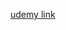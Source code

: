 [udemy link](https://www.udemy.com/course/ultimate-rust-crash-course/learn/lecture/11392880#overview)